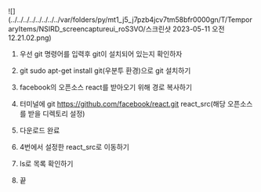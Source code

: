 

![](../../../../../../../../var/folders/py/mt1_j5_j7pzb4jcv7tm58bfr0000gn/T/TemporaryItems/NSIRD_screencaptureui_roS3VO/스크린샷 2023-05-11 오전 12.21.02.png)

1. 우선 git 명령어를 입력후 git이 설치되어 있는지 확인하자

2. git sudo apt-get install git(우분투 환경)으로 git 설치하기

3. facebook의 오픈소스 react를 받아오기 위해 경로 복사하기

4. 터미널에 git https://github.com/facebook/react.git react_src(해당 오픈소스를 받을 디렉토리 설정)

5. 다운로드 완료

6. 4번에서 설정한 react_src로 이동하기

7.  ls로 목록 확인하기

8. 끝


